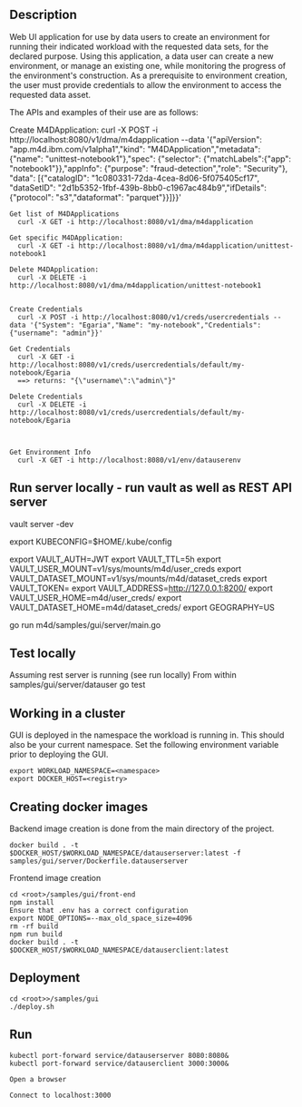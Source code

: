 ## Description

Web UI application for use by data users to create an environment for running their indicated workload with the requested data sets, for the declared purpose. Using this application, a data user can create a new environment, or manage an existing one, while monitoring the progress of the environment's construction. As a prerequisite to environment creation, the user must provide credentials to allow the environment to access the requested data asset.

The APIs and examples of their use are as follows:
  
  Create M4DApplication:
	  curl -X POST -i http://localhost:8080/v1/dma/m4dapplication --data '{"apiVersion": "app.m4d.ibm.com/v1alpha1","kind": "M4DApplication","metadata": {"name": "unittest-notebook1"},"spec": {"selector": {"matchLabels":{"app": "notebook1"}},"appInfo": {"purpose": "fraud-detection","role": "Security"}, "data": [{"catalogID": "1c080331-72da-4cea-8d06-5f075405cf17", "dataSetID": "2d1b5352-1fbf-439b-8bb0-c1967ac484b9","ifDetails": {"protocol": "s3","dataformat": "parquet"}}]}}'
	
	Get list of M4DApplications
	  curl -X GET -i http://localhost:8080/v1/dma/m4dapplication
	
	Get specific M4DApplication:
	  curl -X GET -i http://localhost:8080/v1/dma/m4dapplication/unittest-notebook1
	
	Delete M4DApplication:
	  curl -X DELETE -i http://localhost:8080/v1/dma/m4dapplication/unittest-notebook1
	
	
	Create Credentials
	  curl -X POST -i http://localhost:8080/v1/creds/usercredentials --data '{"System": "Egaria","Name": "my-notebook","Credentials": {"username": "admin"}}'
	
	Get Credentials
	  curl -X GET -i http://localhost:8080/v1/creds/usercredentials/default/my-notebook/Egaria
	  ==> returns: "{\"username\":\"admin\"}"
	
	Delete Credentials
	  curl -X DELETE -i http://localhost:8080/v1/creds/usercredentials/default/my-notebook/Egaria



	Get Environment Info
	  curl -X GET -i http://localhost:8080/v1/env/datauserenv


## Run server locally - run vault as well as REST API server
vault server -dev

export KUBECONFIG=$HOME/.kube/config

export VAULT_AUTH=JWT
export VAULT_TTL=5h
export VAULT_USER_MOUNT=v1/sys/mounts/m4d/user_creds
export VAULT_DATASET_MOUNT=v1/sys/mounts/m4d/dataset_creds
export VAULT_TOKEN= <take from local vault environment>
export VAULT_ADDRESS=http://127.0.0.1:8200/
export VAULT_USER_HOME=m4d/user_creds/
export VAULT_DATASET_HOME=m4d/dataset_creds/
export GEOGRAPHY=US

go run m4d/samples/gui/server/main.go

## Test locally
Assuming rest server is running (see run locally)
From within samples/gui/server/datauser 
go test

## Working in a cluster
GUI is deployed in the namespace the workload is running in. This should also be your current namespace.
Set the following environment variable prior to deploying the GUI. 

```
export WORKLOAD_NAMESPACE=<namespace>
export DOCKER_HOST=<registry>
```

## Creating docker images

Backend image creation is done from the main directory of the project.

```
docker build . -t $DOCKER_HOST/$WORKLOAD_NAMESPACE/datauserserver:latest -f samples/gui/server/Dockerfile.datauserserver
```
Frontend image creation

```
cd <root>/samples/gui/front-end
npm install
Ensure that .env has a correct configuration 
export NODE_OPTIONS=--max_old_space_size=4096
rm -rf build
npm run build
docker build . -t $DOCKER_HOST/$WORKLOAD_NAMESPACE/datauserclient:latest
```
## Deployment
  ```
cd <root>>/samples/gui
./deploy.sh
```

## Run 

```
kubectl port-forward service/datauserserver 8080:8080&
kubectl port-forward service/datauserclient 3000:3000&

Open a browser

Connect to localhost:3000


